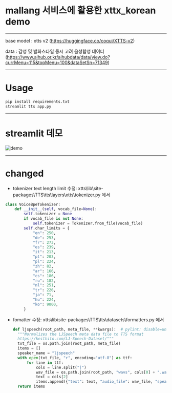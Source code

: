 # mallang 서비스에 활용한 xttx_korean demo
---

base model : xtts v2 (https://huggingface.co/coqui/XTTS-v2)

data : 감성 및 발화스타일 동시 고려 음성합성 데이터
(https://www.aihub.or.kr/aihubdata/data/view.do?currMenu=115&topMenu=100&dataSetSn=71349)

---
# Usage

```bash
pip install requirements.txt
streamlit tts app.py
```

---
# streamlit 데모
![demo](https://github.com/pincesslucy/mallang_xtts_korean/assets/98650288/d0292b83-8271-4c9c-8c83-f0df8fee4e9f)


---
# changed
- tokenizer text length limit 수정:
xtts\lib\site-packages\TTS\tts\layers\xtts\tokenizer.py 에서

```python
class VoiceBpeTokenizer:
    def __init__(self, vocab_file=None):
        self.tokenizer = None
        if vocab_file is not None:
            self.tokenizer = Tokenizer.from_file(vocab_file)
        self.char_limits = {
            "en": 250,
            "de": 253,
            "fr": 273,
            "es": 239,
            "it": 213,
            "pt": 203,
            "pl": 224,
            "zh": 82,
            "ar": 166,
            "cs": 186,
            "ru": 182,
            "nl": 251,
            "tr": 226,
            "ja": 71,
            "hu": 224,
            "ko": 9000,
        }
  ```

- fomatter 수정:
  xtts\lib\site-packages\TTS\tts\datasets\formatters.py 에서
  ```python
  def ljspeech(root_path, meta_file, **kwargs):  # pylint: disable=unused-argument
    """Normalizes the LJSpeech meta data file to TTS format
    https://keithito.com/LJ-Speech-Dataset/"""
    txt_file = os.path.join(root_path, meta_file)
    items = []
    speaker_name = "ljspeech"
    with open(txt_file, "r", encoding="utf-8") as ttf:
        for line in ttf:
            cols = line.split("|")
            wav_file = os.path.join(root_path, "wavs", cols[0] + ".wav")
            text = cols[2]
            items.append({"text": text, "audio_file": wav_file, "speaker_name": speaker_name, "root_path": root_path})
    return items
  ```
